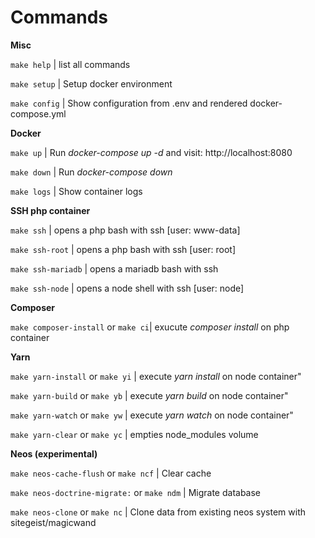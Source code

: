 # Commands

**Misc**

```make help``` | list all commands

```make setup``` | Setup docker environment

```make config``` | Show configuration from .env and rendered docker-compose.yml

**Docker**

```make up``` | Run _docker-compose up -d_ and visit: http://localhost:8080

```make down``` | Run _docker-compose down_

```make logs``` | Show container logs

**SSH php container**

```make ssh``` | opens a php bash with ssh [user: www-data]

```make ssh-root``` | opens a php bash with ssh [user: root]

```make ssh-mariadb``` | opens a mariadb bash with ssh

```make ssh-node``` | opens a node shell with ssh [user: node]

**Composer**

```make composer-install``` or ```make ci```| exucute _composer install_ on php container

**Yarn**

```make yarn-install``` or ```make yi``` | execute _yarn install_ on node container"

```make yarn-build``` or ```make yb``` | execute _yarn build_ on node container"

```make yarn-watch``` or ```make yw``` | execute _yarn watch_ on node container"

```make yarn-clear``` or ```make yc``` | empties node_modules volume

**Neos (experimental)**

```make neos-cache-flush``` or ```make ncf``` | Clear cache

```make neos-doctrine-migrate:``` or ```make ndm``` | Migrate database

```make neos-clone``` or ```make nc``` | Clone data from existing neos system with sitegeist/magicwand